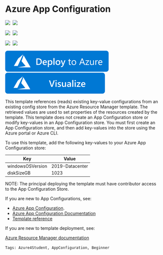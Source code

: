 # Azure App Configuration

<IMG SRC="https://azurequickstartsservice.blob.core.windows.net/badges/101-app-configuration/PublicLastTestDate.svg" />&nbsp;
<IMG SRC="https://azurequickstartsservice.blob.core.windows.net/badges/101-app-configuration/PublicDeployment.svg" />&nbsp;

<IMG SRC="https://azurequickstartsservice.blob.core.windows.net/badges/101-app-configuration/FairfaxLastTestDate.svg" />&nbsp;
<IMG SRC="https://azurequickstartsservice.blob.core.windows.net/badges/101-app-configuration/FairfaxDeployment.svg" />&nbsp;

<IMG SRC="https://azurequickstartsservice.blob.core.windows.net/badges/101-app-configuration/BestPracticeResult.svg" />&nbsp;
<IMG SRC="https://azurequickstartsservice.blob.core.windows.net/badges/101-app-configuration/CredScanResult.svg" />&nbsp;

<a href="https://portal.azure.com/#create/Microsoft.Template/uri/https%3A%2F%2Fraw.githubusercontent.com%2FAzure%2Fazure-quickstart-templates%2Fmaster%2F101-app-configuration%2Fazuredeploy.json" target="_blank">
<img src="https://raw.githubusercontent.com/Azure/azure-quickstart-templates/master/1-CONTRIBUTION-GUIDE/images/deploytoazure.svg?sanitize=true"/>
</a>
<a href="http://armviz.io/#/?load=https%3A%2F%2Fraw.githubusercontent.com%2FAzure%2Fazure-quickstart-templates%2Fmaster%2F101-app-configuration%2Fazuredeploy.json" target="_blank">
<img src="https://raw.githubusercontent.com/Azure/azure-quickstart-templates/master/1-CONTRIBUTION-GUIDE/images/visualizebutton.svg?sanitize=true"/>
</a>

This template references (reads) existing key-value configurations from an existing config store from the Azure Resource Manager template. The retrieved values are used to set properties of the resources created by the template. This template does not create an App Configuration store or modify key-values in an App Configuration store. You must first create an App Configuration store, and then add key-values into the store using the Azure portal or Azure CLI.

To use this template, add the following key-values to your Azure App Configuration store:

|Key|Value|
|-|-|
|windowsOSVersion|2019-Datacenter|
|diskSizeGB|1023|

NOTE: The principal deploying the template must have contributor access to the App Configuration Store.

If you are new to App Configurations, see:

- [Azure App Configuration](https://azure.microsoft.com/services/app-configuration/).
- [Azure App Configuration Documentation](https://docs.microsoft.com/azure/azure-app-configuration/
)
- [Template reference](https://docs.microsoft.com/azure/templates/microsoft.appconfiguration/allversions)

If you are new to template deployment, see:

[Azure Resource Manager documentation](https://docs.microsoft.com/azure/azure-resource-manager/)

`Tags: Azure4Student, AppConfiguration, Beginner`
